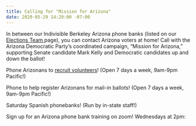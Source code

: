 ```yaml
---
title: Calling for "Mission for Arizona"
date: 2020-05-29 14:29:00 -07:00
---
```


In between our Indivisible Berkeley Arizona phone banks (listed on our [Elections Team ](https://indivisibleberkeley.org/team/elections)page), you can contact Arizona voters at home!  Call with the Arizona Democratic Party’s coordinated campaign, “Mission for Arizona,” supporting Senate candidate Mark Kelly and Democratic candidates up and down the ballot! 

Phone Arizonans to [recruit volunteers](https://docs.google.com/document/d/1PWHGb55jcbwTDUOuVVRVNnaiMaXu565XP4qPMtcxfuk/edit)! (Open 7 days a week, 9am-9pm Pacific!)

Phone to help register Arizonans for mail-in ballots! (Open 7 days a week, 9am-9pm Pacific!)

Saturday Spanish phonebanks! (Run by in-state staff!) 

Sign up for an Arizona phone bank training on zoom! Wednesdays at 2pm:  